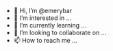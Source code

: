- 👋 Hi, I’m @emerybar
- 👀 I’m interested in ...
- 🌱 I’m currently learning ...
- 💞️ I’m looking to collaborate on ...
- 📫 How to reach me ...

<!---
emerybar/emerybar is a ✨ special ✨ repository because its `README.md` (this file) appears on your GitHub profile.
You can click the Preview link to take a look at your changes.
--->
